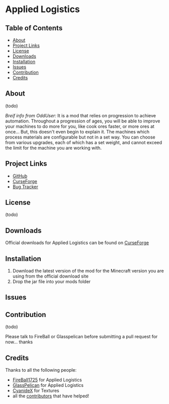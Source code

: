 # Applied Logistics

## Table of Contents

* [About](#about)
* [Project Links](#projectlinks)
* [License](#license)
* [Downloads](#downloads)
* [Installation](#installation)
* [Issues](#issues)
* [Contribution](#contribution)
* [Credits](#credits)

## About

(todo)

*Breif info from OddUser:*
It is a mod that relies on progression to achieve automation. Throughout a progression of ages, you will be able to improve your machines to do more for you, like cook ores faster, or more ores at once... But, this doesn't even begin to explain it. The machines which process materials are configurable but not in a set way. You can choose from various upgrades, each of which has a set weight, and cannot exceed the limit for the machine you are working with.
## Project Links

* [GitHub]()
* [CurseForge]()
* [Bug Tracker]()

## License

(todo)

## Downloads

Official downloads for Applied Logistics can be found on [CurseForge]()

## Installation

1. Download the latest version of the mod for the Minecraft version you are using from the official download site
2. Drop the jar file into your mods folder

## Issues

## Contribution

(todo)

Please talk to FireBall or Glasspelican before submitting a pull request for now...  thanks

## Credits

Thanks to all the following people:

* [FireBall1725]() for Applied Logistics
* [GlassPelican]() for Applied Logistics
* [CyanideX]() for Textures
* all the [contributors](../graphs/contributors) that have helped!
